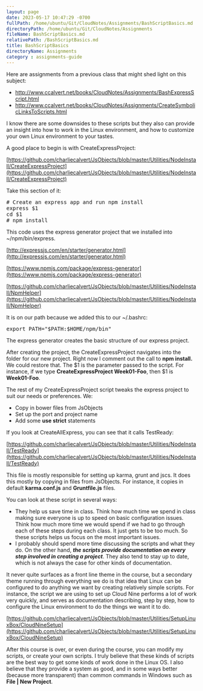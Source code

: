 ```yaml
---
layout: page
date: 2023-05-17 10:47:29 -0700
fullPath: /home/ubuntu/Git/CloudNotes/Assignments/BashScriptBasics.md
directoryPath: /home/ubuntu/Git/CloudNotes/Assignments
fileName: BashScriptBasics.md
relativePath: /BashScriptBasics.md
title: BashScriptBasics
directoryName: Assignments
category : assignments-guide
---
```


Here are assignments from a previous class that might shed light on this subject:

- <http://www.ccalvert.net/books/CloudNotes/Assignments/BashExpressScript.html>
- <http://www.ccalvert.net/books/CloudNotes/Assignments/CreateSymbolicLinksToScripts.html>

I know there are some downsides to these scripts but they also can provide an insight into how to work in the Linux environment, and how to customize your own Linux environment to your tastes.

A good place to begin is with CreateExpressProject:

[https://github.com/charliecalvert/JsObjects/blob/master/Utilities/NodeInstall/CreateExpressProject](https://github.com/charliecalvert/JsObjects/blob/master/Utilities/NodeInstall/CreateExpressProject)

Take this section of it:

<pre># Create an express app and run npm install  
express $1  
cd $1  
# npm install</pre>

This code uses the express generator project that we installed into ~/npm/bin/express.

[http://expressjs.com/en/starter/generator.html](http://expressjs.com/en/starter/generator.html)

[https://www.npmjs.com/package/express-generator](https://www.npmjs.com/package/express-generator)

[https://github.com/charliecalvert/JsObjects/blob/master/Utilities/NodeInstall/NpmHelper](https://github.com/charliecalvert/JsObjects/blob/master/Utilities/NodeInstall/NpmHelper)

It is on our path because we added this to our ~/.bashrc:

<pre>export PATH="$PATH:$HOME/npm/bin"</pre>

The express generator creates the basic structure of our express project.

After creating the project, the CreateExpressProject navigates into the folder for our new project. Right now I comment out the call to **npm install.** We could restore that. The $1 is the parameter passed to the script. For instance, if we type **CreateExpressProject Week01-Foo**, then $1 is **Week01-Foo**.

The rest of my CreateExpressProject script tweaks the express project to suit our needs or preferences. We:

*   Copy in bower files from JsObjects
*   Set up the port and project name
*   Add some **use strict** statements

If you look at CreateAllExpress, you can see that it calls TestReady:

[https://github.com/charliecalvert/JsObjects/blob/master/Utilities/NodeInstall/TestReady](https://github.com/charliecalvert/JsObjects/blob/master/Utilities/NodeInstall/TestReady)

This file is mostly responsible for setting up karma, grunt and jscs. It does this mostly by copying in files from JsObjects. For instance, it copies in default **karma.conf.js** and **Gruntfile.js** files.

You can look at these script in several ways:

*   They help us save time in class. Think how much time we spend in class making sure everyone is up to speed on basic configuration issues. Think how much more time we would spend if we had to go through each of these steps during each class. It just gets to be too much. So these scripts helps us focus on the most important issues.
*   I probably should spend more time discussing the scripts and what they do. On the other hand, _**the scripts provide documentation on every step involved in creating a project**_. They also tend to stay up to date, which is not always the case for other kinds of documentation.

It never quite surfaces as a front line theme in the course, but a secondary theme running through everything we do is that idea that Linux can be configured to do anything we want by creating relatively simple scripts. For instance, the script we are using to set up Cloud Nine performs a lot of work very quickly, and serves as documentation describing, step by step, how to configure the Linux environment to do the things we want it to do.

[https://github.com/charliecalvert/JsObjects/blob/master/Utilities/SetupLinuxBox/CloudNineSetup](https://github.com/charliecalvert/JsObjects/blob/master/Utilities/SetupLinuxBox/CloudNineSetup)

After this course is over, or even during the course, you can modify my scripts, or create your own scripts. I truly believe that these kinds of scripts are the best way to get some kinds of work done in the Linux OS. I also believe that they provide a system as good, and in some ways better (because more transparent) than common commands in Windows such as **File | New Project**.
